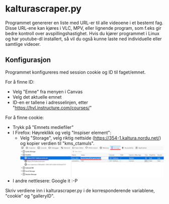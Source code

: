 # kalturascraper.py

Programmet genererer en liste med URL-er til alle videoene i et bestemt fag. Disse URL-ene kan kjøres i VLC, MPV, eller lignende program, som f.eks gir bedre kontroll over avspillingshastighet. Hvis du kjører programmet i Linux og har youtube-dl installert, så vil du også kunne laste ned individuelle eller samtlige videoer. 

## Konfigurasjon
Programmet konfigureres med session cookie og ID til faget/emnet. 

For å finne ID:
- Velg "Emne" fra menyen i Canvas
- Velg det aktuelle emnet
- ID-en er tallene i adresselinjen, etter "https://hvl.instructure.com/courses/" 

For å finne cookie: 
- Trykk på "Emnets mediefiler"
- I Firefox: Høyreklikk og velg "Inspiser element":
  - Velg "Storage", velg riktig nettside (https://354-1.kaltura.nordu.net/) og kopier verdien til "kms_ctamuls". 
<img src="cookies.jpg" width="600"></img>
- I andre nettlesere: Google it :-P 

Skriv verdiene inn i kalturascraper.py i de korresponderende variablene, "cookie" og "galleryID". 
